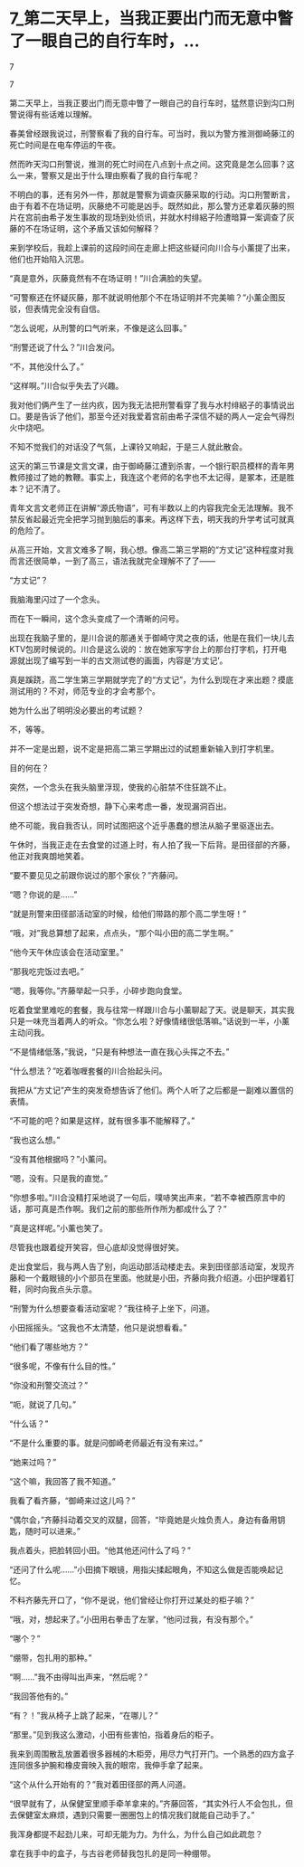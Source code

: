 # 7_第二天早上，当我正要出门而无意中瞥了一眼自己的自行车时，...

7

7

第二天早上，当我正要出门而无意中瞥了一眼自己的自行车时，猛然意识到沟口刑警说得有些话难以理解。

春美曾经跟我说过，刑警察看了我的自行车。可当时，我以为警方推测御崎藤江的死亡时间是在电车停运的午夜。

然而昨天沟口刑警说，推测的死亡时间在八点到十点之间。这究竟是怎么回事？这么一来，警察又是出于什么理由察看了我的自行车呢？

不明白的事，还有另外一件，那就是警察为调查灰藤采取的行动。沟口刑警断言，由于有着不在场证明，灰藤绝不可能是凶手。既然如此，那么警方还拿着灰藤的照片在宫前由希子发生事故的现场到处侦讯，并就水村绯絽子险遭暗算一案调查了灰藤的不在场证明，这个矛盾又该如何解释？

来到学校后，我趁上课前的这段时间在走廊上把这些疑问向川合与小薰提了出来，他们也开始陷入沉思。

“真是意外，灰藤竟然有不在场证明！”川合满脸的失望。

“可警察还在怀疑灰藤，那不就说明他那个不在场证明并不完美嘛？”小薰企图反驳，但表情完全没有自信。

“怎么说呢，从刑警的口气听来，不像是这么回事。”

“刑警还说了什么？”川合发问。

“不，其他没什么了。”

“这样啊。”川合似乎失去了兴趣。

我对他们俩产生了一丝内疚，因为我无法把刑警看穿了我与水村绯絽子的事情说出口。要是告诉了他们，那至今还对我爱着宫前由希子深信不疑的两人一定会气得烈火中烧吧。

不知不觉我们的对话没了气氛，上课铃又响起，于是三人就此散会。

这天的第三节课是文言文课，由于御崎藤江遭到杀害，一个银行职员模样的青年男教师接过了她的教鞭。事实上，我连这个老师的名字也不太记得，是冢本，还是胜本？记不清了。

青年文言文老师正在讲解“源氏物语”，可有半数以上的内容我完全无法理解。我不禁反省起最近完全把学习抛到脑后的事来。再这样下去，明天我的升学考试可就真的危险了。

从高三开始，文言文难多了啊，我心想。像高二第三学期的“方丈记”这种程度对我而言还很简单，一到了高三，语法我就完全理解不了了——

“方丈记”？

我脑海里闪过了一个念头。

而在下一瞬间，这个念头变成了一个清晰的问号。

出现在我脑子里的，是川合说的那通关于御崎守灵之夜的话，他是在我们一块儿去KTV包房时候说的。川合是这么说的：放在她家写字台上的那台打字机，打开电源就出现了编写到一半的古文测试卷的画面，内容是‘方丈记’。

真是蹊跷，高二学生第三学期就学完了的“方丈记”，为什么到现在才来出题？摸底测试用的？不对，师范专业的才会考那个。

她为什么出了明明没必要出的考试题？

不，等等。

并不一定是出题，说不定是把高二第三学期出过的试题重新输入到打字机里。

目的何在？

突然，一个念头在我头脑里浮现，使我的心脏禁不住狂跳不止。

但这个想法过于突发奇想，静下心来考虑一番，发现漏洞百出。

绝不可能，我自我否认，同时试图把这个近乎愚蠢的想法从脑子里驱逐出去。

午休时，当我正走在去食堂的过道上时，有人拍了我一下后背。是田径部的齐藤，他正对我爽朗地笑着。

“要不要见见之前跟你说过的那个家伙？”齐藤问。

“嗯？你说的是……”

“就是刑警来田径部活动室的时候，给他们带路的那个高二学生呀！”

“哦，对”我总算想了起来，点点头，“那个叫小田的高二学生啊。”

“他今天午休应该会在活动室里。”

“那我吃完饭过去吧。”

“嗯，我等你。”齐藤举起一只手，小碎步跑向食堂。

吃着食堂里难吃的套餐，我与往常一样跟川合与小薰聊起了天。说是聊天，其实我只是一味充当着两人的听众。“你怎么啦？好像情绪很低落嘛。”话说到一半，小薰主动问我。

“不是情绪低落，”我说，“只是有种想法一直在我心头挥之不去。”

“什么想法？”吃着咖喱套餐的川合抬起头问。

我把从“方丈记”产生的突发奇想告诉了他们。两个人听了之后都是一副难以置信的表情。

“不可能的吧？如果是这样，就有很多事不能解释了。”

“我也这么想。”

“没有其他根据吗？”小薰问。

“嗯，没有。只是我的直觉。”

“你想多啦。”川合没精打采地说了一句后，噗哧笑出声来，“若不幸被西原言中的话，那可真是杰作啊。我们之前的那些所作所为都成什么了？”

“真是这样呢。”小薰也笑了。

尽管我也跟着绽开笑容，但心底却没觉得很好笑。

走出食堂后，我与两人告了别，向运动部活动楼走去。来到田径部活动室，发现齐藤和一个戴眼镜的小个部员在里面。他就是小田，齐藤向我介绍道。小田护理着钉鞋，同时向我点头示意。

“刑警为什么想要查看活动室呢？”我往椅子上坐下，问道。

小田摇摇头。“这我也不太清楚，他只是说想看看。”

“他们看了哪些地方？”

“很多呢，不像有什么目的性。”

“你没和刑警交流过？”

“呃，就说了几句。”

“什么话？”

“不是什么重要的事。就是问御崎老师最近有没有来过。”

“她来过吗？”

“这个嘛，我回答了我不知道。”

我看了看齐藤，“御崎来过这儿吗？”

“偶尔会，”齐藤抖动着交叉的双腿，回答，“毕竟她是火烛负责人，身边有备用钥匙，随时可以进来。”

我点着头，把脸转回小田。“他其他还问什么了吗？”

“还问了什么呢……”小田摘下眼镜，用指尖揉起眼角，不知这么做是否能唤起记忆。

不料齐藤先开口了，“你不是说，他们曾经让你打开过某处的柜子嘛？”

“哦，对，想起来了。”小田用右拳击了左掌，“他问过我，有没有那个。”

“哪个？”

“绷带，包扎用的那种。”

“啊……”我不由得叫出声来，“然后呢？”

“我回答他有的。”

“有？！”我从椅子上跳了起来，“在哪儿？”

“那里。”见到我这么激动，小田有些害怕，指着身后的柜子。

我来到周围散乱放置着很多器械的木柜旁，用尽力气打开门。一个熟悉的四方盒子连同很多护腕和橡皮膏映入我的眼帘，我伸手拿了起来。

“这个从什么开始有的？”我对着田径部的两人问道。

“很早就有了，从保健室里顺手牵羊拿来的。”齐藤回答，“其实外行人不会包扎，但去保健室太麻烦，遇到只需要一圈圈包上的情况我们就能自己动手了。”

我浑身都提不起劲儿来，可却无能为力。为什么，为什么自己如此疏忽？

拿在我手中的盒子，与古谷老师替我包扎的是同一种绷带。